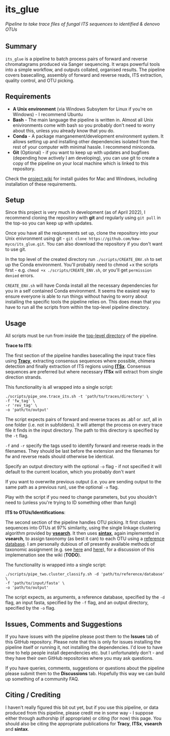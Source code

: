 # its_glue
###### Pipeline to take trace files of fungal ITS sequences to identified & denovo OTUs

## Summary

`its_glue` is a pipeline to batch process pairs of forward and reverse chromatagrams produced via Sanger sequencing. It wraps powerful tools into a simple workflow, and outputs collated, organised results. The pipeline covers basecalling, assembly of forward and reverse reads, ITS extraction, quality control, and OTU picking.

## Requirements

-  **A Unix environment** (via Windows Subsytem for Linux if you're on Windows) - I recommend Ubuntu
-  **Bash** - The main language the pipeline is written in. Almost all Unix enivironments come with bash so you probably don't need to worry about this, unless you already know that you do.
-  **Conda** - A package manganement/development environment system. It allows setting up and installing other dependencies isolated from the rest of your computer with minimal hassle. I recommend miniconda.
-  **Git** (Optional) - if you want to keep up with updates and bugfixes (depending how actively I am developing), you can use git to create a copy of the pipeline on your local machine which is linked to this repository.
 
Check the [project wiki](https://github.com/kew-myco/its_glue/wiki) for install guides for Mac and Windows, including installation of these requirements.

## Setup

Since this project is very much in development (as of April 2022), I recommend cloning the repository with **git** and regularly using `git pull` in the top-so you can keep up with updates.

Once you have all the reqiurements set up, clone the repository into your Unix enivronment using git - `git clone https://github.com/kew-myco/its_glue.git`. You can also download the repository if you don't want to use git. 

In the top level of the created directory run `./scripts/CREATE_ENV.sh` to set up the Conda environment. You'll probably need to chmod +x the scripts first - e.g. `chmod +x ./scripts/CREATE_ENV.sh`, or you'll get `permission denied` errors.

`CREATE_ENV.sh` will have Conda install all the necessary dependencies for you in a self contained Conda environment. It seems the easiest way to ensure everyone is able to run things without having to worry about installing the specific tools the pipeline relies on. This does mean that you have to run all the scripts from within the top-level pipeline directory.

## Usage
   
All scripts must be run from inside the [top-level directory](https://github.com/kew-myco/its_glue/wiki/Glossary-of-Terms) of the pipeline.

**Trace to ITS**:

The first section of the pipeline handles basecalling the input trace files using [**Tracy**](https://github.com/gear-genomics/tracy), extracting consensus sequences where possible, chimera detection and finally extraction of ITS regions using [**ITSx**](https://microbiology.se/software/itsx/). Consensus sequences are preferred but where necessary **ITSx** will extract from single direction strands.

This functionality is all wrapped into a single script:

```
./scripts/pipe_one.trace_its.sh -t 'path/to/traces/directory' \
-f 'fw_tag' \
-r 'rev_tag' \
-o 'path/to/output'
```
The script expects pairs of forward and reverse traces as .ab1 or .scf, all in one folder (i.e. not in subfolders). It will attempt the process on every trace file it finds in the input directory. The path to this directory is specified by the `-t` flag.

`-f` and `-r` specify the tags used to identify forward and reverse reads in the filenames. They should be last before the extension and the filenames for fw and reverse reads should otherwise be identical.

Specify an output directory with the optional `-o` flag - if not specified it will default to the current location, which you probably don't want

If you want to overwrite previous output (i.e. you are sending output to the same path as a previous run), use the optional `-x` flag.

Play with the script if you need to change parameters, but you shouldn't need to (unless you're trying to ID something other than fungi)  

**ITS to OTUs/Identifications**:

The second section of the pipeline handles OTU picking. It first clusters sequences into OTUs at 97% similarity, using the single linkage clustering algorithm provided by [**vsearch**](https://github.com/torognes/vsearch). It then uses [**sintax**](https://drive5.com/sintax/), again implemented in **vsearch**, to assign taxonomy (as best it can) to each OTU using a [reference database](https://github.com/kew-myco/its_glue/wiki/Glossary-of-Terms). I am personally dubious of *all* presently available methods of taxonomic assignment (e.g. see [here](https://peerj.com/articles/3889/) and [here](https://peerj.com/articles/4652/)), for a discussion of this implemenation see the wiki (**TODO**).

The functionality is wrapped into a single script:

```
./scripts/pipe_two.cluster_classify.sh -d 'path/to/reference/database' \
-f 'path/to/input/fasta' \
-o 'path/to/output'
```
The script expects, as arguments, a reference database, specified by the `-d` flag, an input fasta, specified by the `-f` flag, and an output directory, specified by the `-o` flag. 

## Issues, Comments and Suggestions

If you have issues with the pipeline please post them to the **Issues** tab of this GitHub repository. Please note that this is only for issues installing the pipeline itself or running it, not installing the dependencies. I'd love to have time to help people install dependencies etc. but I unfortunately don't - and they have their own GitHub repositories where you may ask questions.

If you have queries, comments, suggestions or questions about the pipeline please submit them to the **Discussions** tab. Hopefully this way we can build up something of a community FAQ.

## Citing / Crediting

I haven't really figured this bit out yet, but if you use this pipeline, or data produced from this pipeline, please credit me in some way - I suppose either through authorship (if appropriate) or citing (for now) this page. You should also be citing the appropriate publications for **Tracy**, **ITSx**, **vsearch** and **sintax**.

